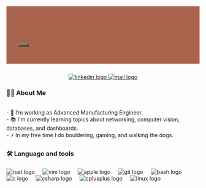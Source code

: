 <div align="center">
  <img height="150" src="src/pixelgh.gif"  />
</div>

###

<div align="center">
  <a href="https://www.linkedin.com/in/grlanca/" target="_blank">
    <img src="https://img.icons8.com/?size=100&id=13930&format=png&color=000000" height="25" alt="linkedin logo"  />
  </a>
  <a href="sailthesouth@gmail.com" target="_blank">
    <img src="https://img.icons8.com/?size=100&id=YRRhCXfA0Vd0&format=png&color=000000" height="25" alt="mail logo"  />
  </a>
</div>

<h3 align="left">👩‍💻  About Me</h3>

<p align="left"><br>- 🔭 I’m working as Advanced Manufacturing Engineer.<br>- 📚 I'm currently learning topics about networking, computer vision, databases, and dashboards.<br>- ⚡ In my free time I do bouldering, gaming, and walking the dogs.</p>


<h3 align="left">🛠 Language and tools</h3>

###

<div align="left">
  <img src="https://cdn.jsdelivr.net/gh/devicons/devicon/icons/rust/rust-original.svg" height="40" alt="rust logo"  />
  <img width="12" />
  <img src="https://cdn.jsdelivr.net/gh/devicons/devicon/icons/vim/vim-original.svg" height="40" alt="vim logo"  />
  <img width="12" />
  <img src="https://cdn.jsdelivr.net/gh/devicons/devicon/icons/apple/apple-original.svg" height="40" alt="apple logo"  />
  <img width="12" />
  <img src="https://cdn.jsdelivr.net/gh/devicons/devicon/icons/git/git-original.svg" height="40" alt="git logo"  />
  <img width="12" />
  <img src="https://cdn.jsdelivr.net/gh/devicons/devicon/icons/bash/bash-original.svg" height="40" alt="bash logo"  />
  <img width="12" />
  <img src="https://cdn.jsdelivr.net/gh/devicons/devicon/icons/c/c-original.svg" height="40" alt="c logo"  />
  <img width="12" />
  <img src="https://cdn.jsdelivr.net/gh/devicons/devicon/icons/csharp/csharp-original.svg" height="40" alt="csharp logo"  />
  <img width="12" />
  <img src="https://cdn.jsdelivr.net/gh/devicons/devicon/icons/cplusplus/cplusplus-original.svg" height="40" alt="cplusplus logo"  />
  <img width="12" />
  <img src="https://cdn.jsdelivr.net/gh/devicons/devicon/icons/linux/linux-original.svg" height="40" alt="linux logo"  />
</div>
